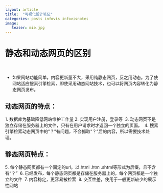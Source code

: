 ```yaml
---
layout: article
title:  "可视化设计笔记"
categories: posts infovis infovisnotes
image:		
   teaser: mie.jpg		
---
```


# 静态和动态网页的区别 
 
- 如果网站功能简单，内容更新量不大，采用纯静态网页，反之用动态。为了使网站适应搜索引擎检索，即使采用动态网站技术，也可以将网页内容转化为静态网页发布。  

## 动态网页的特点： 
1. 数据库为基础降低网站维护工作量 2. 实现用户注册，登录等 
3. 动态网页不是独立存储在服务器上的文件，只有在用户请求时才返回一个独立的页面。 
4. 搜索引擎检索动态网页中的“？”有问题，不会抓取“？”后的内容，所以需要技术处理。 
 
## 静态网页特点： 
5. 每个静态网页都有一个固定的url。以.html .htm .shtml等形式为后缀，且不含有“？” 
6. 已经发布，每个静态网页都是存储在服务器上的，每个网页都是一个独立的文件 
7. 内容稳定，更容易被检索 
8. 交互性差，使用于一般更新较少的展示性网站